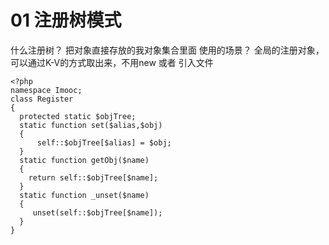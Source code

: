 # 01 注册树模式

什么注册树？
   把对象直接存放的我对象集合里面
使用的场景？
   全局的注册对象，可以通过K-V的方式取出来，不用new 或者 引入文件

```
<?php
namespace Imooc;
class Register
{
  protected static $objTree;
  static function set($alias,$obj)
  {
      self::$objTree[$alias] = $obj;
  }
  static function getObj($name)
  {
    return self::$objTree[$name];
  }
  static function _unset($name)
  {
     unset(self::$objTree[$name]);
  }
}

```
